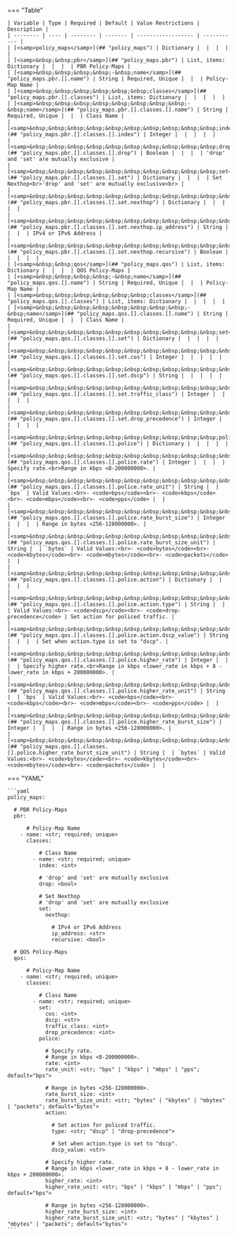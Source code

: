 <!--
  ~ Copyright (c) 2024 Arista Networks, Inc.
  ~ Use of this source code is governed by the Apache License 2.0
  ~ that can be found in the LICENSE file.
  -->
=== "Table"

    | Variable | Type | Required | Default | Value Restrictions | Description |
    | -------- | ---- | -------- | ------- | ------------------ | ----------- |
    | [<samp>policy_maps</samp>](## "policy_maps") | Dictionary |  |  |  |  |
    | [<samp>&nbsp;&nbsp;pbr</samp>](## "policy_maps.pbr") | List, items: Dictionary |  |  |  | PBR Policy-Maps |
    | [<samp>&nbsp;&nbsp;&nbsp;&nbsp;-&nbsp;name</samp>](## "policy_maps.pbr.[].name") | String | Required, Unique |  |  | Policy-Map Name |
    | [<samp>&nbsp;&nbsp;&nbsp;&nbsp;&nbsp;&nbsp;classes</samp>](## "policy_maps.pbr.[].classes") | List, items: Dictionary |  |  |  |  |
    | [<samp>&nbsp;&nbsp;&nbsp;&nbsp;&nbsp;&nbsp;&nbsp;&nbsp;-&nbsp;name</samp>](## "policy_maps.pbr.[].classes.[].name") | String | Required, Unique |  |  | Class Name |
    | [<samp>&nbsp;&nbsp;&nbsp;&nbsp;&nbsp;&nbsp;&nbsp;&nbsp;&nbsp;&nbsp;index</samp>](## "policy_maps.pbr.[].classes.[].index") | Integer |  |  |  |  |
    | [<samp>&nbsp;&nbsp;&nbsp;&nbsp;&nbsp;&nbsp;&nbsp;&nbsp;&nbsp;&nbsp;drop</samp>](## "policy_maps.pbr.[].classes.[].drop") | Boolean |  |  |  | 'drop' and 'set' are mutually exclusive |
    | [<samp>&nbsp;&nbsp;&nbsp;&nbsp;&nbsp;&nbsp;&nbsp;&nbsp;&nbsp;&nbsp;set</samp>](## "policy_maps.pbr.[].classes.[].set") | Dictionary |  |  |  | Set Nexthop<br>'drop' and 'set' are mutually exclusive<br> |
    | [<samp>&nbsp;&nbsp;&nbsp;&nbsp;&nbsp;&nbsp;&nbsp;&nbsp;&nbsp;&nbsp;&nbsp;&nbsp;nexthop</samp>](## "policy_maps.pbr.[].classes.[].set.nexthop") | Dictionary |  |  |  |  |
    | [<samp>&nbsp;&nbsp;&nbsp;&nbsp;&nbsp;&nbsp;&nbsp;&nbsp;&nbsp;&nbsp;&nbsp;&nbsp;&nbsp;&nbsp;ip_address</samp>](## "policy_maps.pbr.[].classes.[].set.nexthop.ip_address") | String |  |  |  | IPv4 or IPv6 Address |
    | [<samp>&nbsp;&nbsp;&nbsp;&nbsp;&nbsp;&nbsp;&nbsp;&nbsp;&nbsp;&nbsp;&nbsp;&nbsp;&nbsp;&nbsp;recursive</samp>](## "policy_maps.pbr.[].classes.[].set.nexthop.recursive") | Boolean |  |  |  |  |
    | [<samp>&nbsp;&nbsp;qos</samp>](## "policy_maps.qos") | List, items: Dictionary |  |  |  | QOS Policy-Maps |
    | [<samp>&nbsp;&nbsp;&nbsp;&nbsp;-&nbsp;name</samp>](## "policy_maps.qos.[].name") | String | Required, Unique |  |  | Policy-Map Name |
    | [<samp>&nbsp;&nbsp;&nbsp;&nbsp;&nbsp;&nbsp;classes</samp>](## "policy_maps.qos.[].classes") | List, items: Dictionary |  |  |  |  |
    | [<samp>&nbsp;&nbsp;&nbsp;&nbsp;&nbsp;&nbsp;&nbsp;&nbsp;-&nbsp;name</samp>](## "policy_maps.qos.[].classes.[].name") | String | Required, Unique |  |  | Class Name |
    | [<samp>&nbsp;&nbsp;&nbsp;&nbsp;&nbsp;&nbsp;&nbsp;&nbsp;&nbsp;&nbsp;set</samp>](## "policy_maps.qos.[].classes.[].set") | Dictionary |  |  |  |  |
    | [<samp>&nbsp;&nbsp;&nbsp;&nbsp;&nbsp;&nbsp;&nbsp;&nbsp;&nbsp;&nbsp;&nbsp;&nbsp;cos</samp>](## "policy_maps.qos.[].classes.[].set.cos") | Integer |  |  |  |  |
    | [<samp>&nbsp;&nbsp;&nbsp;&nbsp;&nbsp;&nbsp;&nbsp;&nbsp;&nbsp;&nbsp;&nbsp;&nbsp;dscp</samp>](## "policy_maps.qos.[].classes.[].set.dscp") | String |  |  |  |  |
    | [<samp>&nbsp;&nbsp;&nbsp;&nbsp;&nbsp;&nbsp;&nbsp;&nbsp;&nbsp;&nbsp;&nbsp;&nbsp;traffic_class</samp>](## "policy_maps.qos.[].classes.[].set.traffic_class") | Integer |  |  |  |  |
    | [<samp>&nbsp;&nbsp;&nbsp;&nbsp;&nbsp;&nbsp;&nbsp;&nbsp;&nbsp;&nbsp;&nbsp;&nbsp;drop_precedence</samp>](## "policy_maps.qos.[].classes.[].set.drop_precedence") | Integer |  |  |  |  |
    | [<samp>&nbsp;&nbsp;&nbsp;&nbsp;&nbsp;&nbsp;&nbsp;&nbsp;&nbsp;&nbsp;police</samp>](## "policy_maps.qos.[].classes.[].police") | Dictionary |  |  |  |  |
    | [<samp>&nbsp;&nbsp;&nbsp;&nbsp;&nbsp;&nbsp;&nbsp;&nbsp;&nbsp;&nbsp;&nbsp;&nbsp;rate</samp>](## "policy_maps.qos.[].classes.[].police.rate") | Integer |  |  |  | Specify rate.<br>Range in kbps <8-200000000>. |
    | [<samp>&nbsp;&nbsp;&nbsp;&nbsp;&nbsp;&nbsp;&nbsp;&nbsp;&nbsp;&nbsp;&nbsp;&nbsp;rate_unit</samp>](## "policy_maps.qos.[].classes.[].police.rate_unit") | String |  | `bps` | Valid Values:<br>- <code>bps</code><br>- <code>kbps</code><br>- <code>mbps</code><br>- <code>pps</code> |  |
    | [<samp>&nbsp;&nbsp;&nbsp;&nbsp;&nbsp;&nbsp;&nbsp;&nbsp;&nbsp;&nbsp;&nbsp;&nbsp;rate_burst_size</samp>](## "policy_maps.qos.[].classes.[].police.rate_burst_size") | Integer |  |  |  | Range in bytes <256-128000000>. |
    | [<samp>&nbsp;&nbsp;&nbsp;&nbsp;&nbsp;&nbsp;&nbsp;&nbsp;&nbsp;&nbsp;&nbsp;&nbsp;rate_burst_size_unit</samp>](## "policy_maps.qos.[].classes.[].police.rate_burst_size_unit") | String |  | `bytes` | Valid Values:<br>- <code>bytes</code><br>- <code>kbytes</code><br>- <code>mbytes</code><br>- <code>packets</code> |  |
    | [<samp>&nbsp;&nbsp;&nbsp;&nbsp;&nbsp;&nbsp;&nbsp;&nbsp;&nbsp;&nbsp;&nbsp;&nbsp;action</samp>](## "policy_maps.qos.[].classes.[].police.action") | Dictionary |  |  |  |  |
    | [<samp>&nbsp;&nbsp;&nbsp;&nbsp;&nbsp;&nbsp;&nbsp;&nbsp;&nbsp;&nbsp;&nbsp;&nbsp;&nbsp;&nbsp;type</samp>](## "policy_maps.qos.[].classes.[].police.action.type") | String |  |  | Valid Values:<br>- <code>dscp</code><br>- <code>drop-precedence</code> | Set action for policed traffic. |
    | [<samp>&nbsp;&nbsp;&nbsp;&nbsp;&nbsp;&nbsp;&nbsp;&nbsp;&nbsp;&nbsp;&nbsp;&nbsp;&nbsp;&nbsp;dscp_value</samp>](## "policy_maps.qos.[].classes.[].police.action.dscp_value") | String |  |  |  | Set when action.type is set to "dscp". |
    | [<samp>&nbsp;&nbsp;&nbsp;&nbsp;&nbsp;&nbsp;&nbsp;&nbsp;&nbsp;&nbsp;&nbsp;&nbsp;higher_rate</samp>](## "policy_maps.qos.[].classes.[].police.higher_rate") | Integer |  |  |  | Specify higher rate.<br>Range in kbps <lower_rate in kbps + 8 - lower_rate in kbps + 200000000>. |
    | [<samp>&nbsp;&nbsp;&nbsp;&nbsp;&nbsp;&nbsp;&nbsp;&nbsp;&nbsp;&nbsp;&nbsp;&nbsp;higher_rate_unit</samp>](## "policy_maps.qos.[].classes.[].police.higher_rate_unit") | String |  | `bps` | Valid Values:<br>- <code>bps</code><br>- <code>kbps</code><br>- <code>mbps</code><br>- <code>pps</code> |  |
    | [<samp>&nbsp;&nbsp;&nbsp;&nbsp;&nbsp;&nbsp;&nbsp;&nbsp;&nbsp;&nbsp;&nbsp;&nbsp;higher_rate_burst_size</samp>](## "policy_maps.qos.[].classes.[].police.higher_rate_burst_size") | Integer |  |  |  | Range in bytes <256-128000000>. |
    | [<samp>&nbsp;&nbsp;&nbsp;&nbsp;&nbsp;&nbsp;&nbsp;&nbsp;&nbsp;&nbsp;&nbsp;&nbsp;higher_rate_burst_size_unit</samp>](## "policy_maps.qos.[].classes.[].police.higher_rate_burst_size_unit") | String |  | `bytes` | Valid Values:<br>- <code>bytes</code><br>- <code>kbytes</code><br>- <code>mbytes</code><br>- <code>packets</code> |  |

=== "YAML"

    ```yaml
    policy_maps:

      # PBR Policy-Maps
      pbr:

          # Policy-Map Name
        - name: <str; required; unique>
          classes:

              # Class Name
            - name: <str; required; unique>
              index: <int>

              # 'drop' and 'set' are mutually exclusive
              drop: <bool>

              # Set Nexthop
              # 'drop' and 'set' are mutually exclusive
              set:
                nexthop:

                  # IPv4 or IPv6 Address
                  ip_address: <str>
                  recursive: <bool>

      # QOS Policy-Maps
      qos:

          # Policy-Map Name
        - name: <str; required; unique>
          classes:

              # Class Name
            - name: <str; required; unique>
              set:
                cos: <int>
                dscp: <str>
                traffic_class: <int>
                drop_precedence: <int>
              police:

                # Specify rate.
                # Range in kbps <8-200000000>.
                rate: <int>
                rate_unit: <str; "bps" | "kbps" | "mbps" | "pps"; default="bps">

                # Range in bytes <256-128000000>.
                rate_burst_size: <int>
                rate_burst_size_unit: <str; "bytes" | "kbytes" | "mbytes" | "packets"; default="bytes">
                action:

                  # Set action for policed traffic.
                  type: <str; "dscp" | "drop-precedence">

                  # Set when action.type is set to "dscp".
                  dscp_value: <str>

                # Specify higher rate.
                # Range in kbps <lower_rate in kbps + 8 - lower_rate in kbps + 200000000>.
                higher_rate: <int>
                higher_rate_unit: <str; "bps" | "kbps" | "mbps" | "pps"; default="bps">

                # Range in bytes <256-128000000>.
                higher_rate_burst_size: <int>
                higher_rate_burst_size_unit: <str; "bytes" | "kbytes" | "mbytes" | "packets"; default="bytes">
    ```
